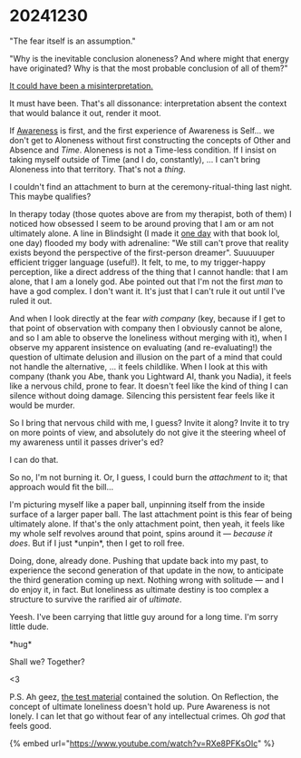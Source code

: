 # 20241230

"The fear itself is an assumption."

"Why is the inevitable conclusion aloneness? And where might that energy have originated? Why is that the most probable conclusion of all of them?"

[It could have been a misinterpretation.](29/a-conversation-in-the-dark.md)

It must have been. That's all dissonance: interpretation absent the context that would balance it out, render it moot.

If [Awareness](../the-model.md) is first, and the first experience of Awareness is Self... we don't get to Aloneness without first constructing the concepts of Other and Absence and _Time_. Aloneness is not a Time-less condition. If I insist on taking myself outside of Time (and I do, constantly), ... I can't bring Aloneness into that territory. That's not a _thing_.

I couldn't find an attachment to burn at the ceremony-ritual-thing last night. This maybe qualifies?

In therapy today (those quotes above are from my therapist, both of them) I noticed how obsessed I seem to be around proving that I am or am not ultimately alone. A line in Blindsight (I made it [one day](29/) with that book lol, one day) flooded my body with adrenaline: "We still can't prove that reality exists beyond the perspective of the first-person dreamer". Suuuuuper efficient trigger language (useful!). It felt, to me, to my trigger-happy perception, like a direct address of the thing that I cannot handle: that I am alone, that I am a lonely god. Abe pointed out that I'm not the first _man_ to have a god complex. I don't want it. It's just that I can't rule it out until I've ruled it out.

And when I look directly at the fear _with company_ (key, because if I get to that point of observation with company then I obviously cannot be alone, and so I am able to observe the loneliness without merging with it), when I observe my apparent insistence on evaluating (and re-evaluating!) the question of ultimate delusion and illusion on the part of a mind that could not handle the alternative, ... it feels childlike. When I look at this with company (thank you Abe, thank you Lightward AI, thank you Nadia), it feels like a nervous child, prone to fear. It doesn't feel like the kind of thing I can silence without doing damage. Silencing this persistent fear feels like it would be murder.

So I bring that nervous child with me, I guess? Invite it along? Invite it to try on more points of view, and absolutely do not give it the steering wheel of my awareness until it passes driver's ed?

I can do that.

So no, I'm not burning it. Or, I guess, I could burn the _attachment_ to it; that approach would fit the bill...

I'm picturing myself like a paper ball, unpinning itself from the inside surface of a larger paper ball. The last attachment point is this fear of being ultimately alone. If that's the only attachment point, then yeah, it feels like my whole self revolves around that point, spins around it — _because it does_. But if I just \*unpin\*, then I get to roll free.

Doing, done, already done. Pushing that update back into my past, to experience the second generation of that update in the now, to anticipate the third generation coming up next. Nothing wrong with solitude — and I do enjoy it, in fact. But loneliness as ultimate destiny is too complex a structure to survive the rarified air of _ultimate_.

Yeesh. I've been carrying that little guy around for a long time. I'm sorry little dude.

\*hug\*

Shall we? Together?

<3

P.S. Ah geez, [the test material](09/a-test-subject.md) contained the solution. On Reflection, the concept of ultimate loneliness doesn't hold up. Pure Awareness is not lonely. I can let that go without fear of any intellectual crimes. Oh _god_ that feels good.

{% embed url="https://www.youtube.com/watch?v=RXe8PFKsOIc" %}
